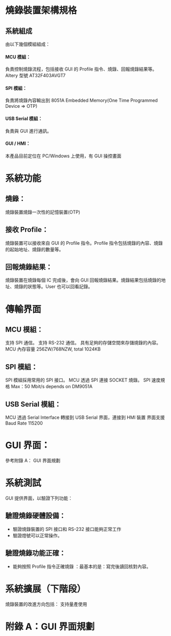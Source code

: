 
# 燒錄裝置架構規格

## 系統組成
由以下幾個模組組成：
#### MCU 模組：
負責控制燒錄流程，包括接收 GUI 的 Profile 指令、燒錄、回報燒錄結果等。
Altery 型號  AT32F403AVGT7
#### SPI 模組：
負責將燒錄內容輸出到 8051A Embedded Memory(One Time Programmed Device => OTP)
#### USB Serial 模組：
負責與 GUI 進行通訊。
#### GUI / HMI：
本產品目前定位在 PC/Windows 上使用，有 GUI 操控畫面

# 系統功能
## 燒錄：
燒錄裝置燒錄一次性的記憶裝置(OTP)
## 接收 Profile：
燒錄裝置可以接收來自 GUI 的 Profile 指令。Profile 指令包括燒錄的內容、燒錄的起始地址、燒錄的數量等。
## 回報燒錄結果：
燒錄裝置在燒錄每個 IC 完成後，會向 GUI 回報燒錄結果。燒錄結果包括燒錄的地址、燒錄的狀態等。User 也可以回看記錄。

# 傳輸界面
## MCU 模組：
支持 SPI 通信。
支持 RS-232 通信。
具有足夠的存儲空間來存儲燒錄的內容。MCU 內存容量 256ZW/768NZW, total 1024KB

## SPI 模組：
SPI 模組採用常用的 SPI 接口。
MCU 透過 SPI 連接 SOCKET 燒錄。
SPI 速度規格 Max：50 Mbit/s depends on DM9051A
## USB Serial 模組：
MCU 透過 Serial Interface 轉接到 USB Serial 界面，連接到 HMI 裝置
界面支援 Baud Rate 115200

# GUI 界面：
參考附錄 A： GUI 界面規劃

# 系統測試
GUI 提供界面，以驗證下列功能：
## 驗證燒錄硬體設備：
+ 驗證燒錄裝置的 SPI 接口和 RS-232 接口能夠正常工作
+ 驗證燈號可以正常操作。
## 驗證燒錄功能正確：
+ 能夠按照 Profile 指令正確燒錄 ：最基本的是：寫完後讀回核對內容。

# 系統擴展（下階段）
燒錄裝置的改進方向包括：
支持量產使用


# 附錄 A：GUI 界面規劃
